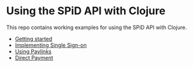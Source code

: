 # Using the SPiD API with Clojure

This repo contains working examples for using the SPiD API with Clojure.

- [Getting started](getting-started)
- [Implementing Single Sign-on](sso)
- [Using Paylinks](paylinks)
- [Direct Payment](direct-payment)
